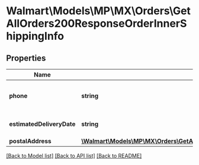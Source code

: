 # Walmart\Models\MP\MX\Orders\GetAllOrders200ResponseOrderInnerShippingInfo

## Properties

Name | Type | Description | Notes
------------ | ------------- | ------------- | -------------
**phone** | **string** | The customer's phone number | [optional]
**estimatedDeliveryDate** | **string** | Estimated delivery date | [optional]
**postalAddress** | [**\Walmart\Models\MP\MX\Orders\GetAllOrders200ResponseOrderInnerShippingInfoPostalAddress**](GetAllOrders200ResponseOrderInnerShippingInfoPostalAddress.md) |  | [optional]


[[Back to Model list]](./) [[Back to API list]](../../../../../README.md#supported-apis) [[Back to README]](../../../../../README.md)
